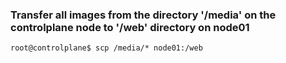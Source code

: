 ### Transfer all images from the directory '/media' on the controlplane node to '/web' directory on node01

```
root@controlplane$ scp /media/* node01:/web
```



